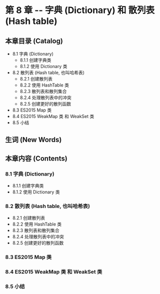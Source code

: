 # 第 8 章 -- 字典 (Dictionary) 和 散列表 (Hash table)

## 本章目录 (Catalog)
- 8.1 字典 (Dictionary)
    + 8.1.1 创建字典类
    + 8.1.2 使用 Dictionary 类
- 8.2 散列表 (Hash table, 也叫哈希表)
    + 8.2.1 创建散列表
    + 8.2.2 使用 HashTable 类 
    + 8.2.3 散列表和散列集合
    + 8.2.4 处理散列表中的冲突
    + 8.2.5 创建更好的散列函数
- 8.3 ES2015 Map 类
- 8.4 ES2015 WeakMap 类 和 WeakSet 类
- 8.5 小结



## 生词 (New Words)




## 本章内容 (Contents)
### 8.1 字典 (Dictionary)
- 8.1.1 创建字典类
- 8.1.2 使用 Dictionary 类
### 8.2 散列表 (Hash table, 也叫哈希表)
- 8.2.1 创建散列表
- 8.2.2 使用 HashTable 类 
- 8.2.3 散列表和散列集合
- 8.2.4 处理散列表中的冲突
- 8.2.5 创建更好的散列函数
### 8.3 ES2015 Map 类
### 8.4 ES2015 WeakMap 类 和 WeakSet 类
### 8.5 小结
